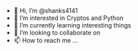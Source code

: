 - 👋 Hi, I’m @shanks4141
- 👀 I’m interested in Cryptos and Python
- 🌱 I’m currently learning interesting things
- 💞️ I’m looking to collaborate on <nothing right now>
- 📫 How to reach me ...

<!---
shanks4141/shanks4141 is a ✨ special ✨ repository because its `README.md` (this file) appears on your GitHub profile.
You can click the Preview link to take a look at your changes.
--->
